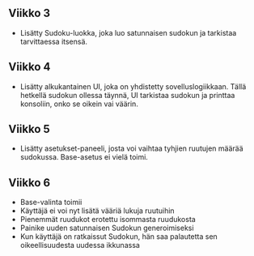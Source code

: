 ## Viikko 3

- Lisätty Sudoku-luokka, joka luo satunnaisen sudokun ja tarkistaa tarvittaessa itsensä.

## Viikko 4

- Lisätty alkukantainen UI, joka on yhdistetty sovelluslogiikkaan. Tällä hetkellä sudokun ollessa täynnä, UI tarkistaa sudokun ja printtaa konsoliin, onko se oikein vai väärin.

## Viikko 5

- Lisätty asetukset-paneeli, josta voi vaihtaa tyhjien ruutujen määrää sudokussa. Base-asetus ei vielä toimi.

## Viikko 6

- Base-valinta toimii
- Käyttäjä ei voi nyt lisätä vääriä lukuja ruutuihin
- Pienemmät ruudukot erotettu isommasta ruudukosta
- Painike uuden satunnaisen Sudokun generoimiseksi
- Kun käyttäjä on ratkaissut Sudokun, hän saa palautetta sen oikeellisuudesta uudessa ikkunassa
